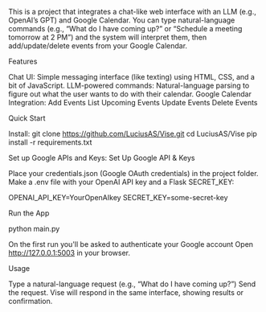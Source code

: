 This is a project that integrates a chat-like web interface with an LLM (e.g., OpenAI’s GPT) and Google Calendar.
You can type natural-language commands (e.g., “What do I have coming up?” or “Schedule a meeting tomorrow at 2 PM”) 
and the system will interpret them, then add/update/delete events from your Google Calendar.

Features

  Chat UI: Simple messaging interface (like texting) using HTML, CSS, and a bit of JavaScript.
  LLM-powered commands: Natural-language parsing to figure out what the user wants to do with their calendar.
  Google Calendar Integration:
  Add Events
  List Upcoming Events
  Update Events
  Delete Events

Quick Start

  Install: 
  git clone https://github.com/LuciusAS/Vise.git
  cd LuciusAS/Vise
  pip install -r requirements.txt
  
  Set up Google APIs and Keys:
  Set Up Google API & Keys
  
  Place your credentials.json (Google OAuth credentials) in the project folder.
  Make a .env file with your OpenAI API key and a Flask SECRET_KEY:
  
  OPENAI_API_KEY=YourOpenAIkey
  SECRET_KEY=some-secret-key

Run the App

  python main.py

On the first run you'll be asked to authenticate your Google account
Open http://127.0.0.1:5003 in your browser.

Usage

  Type a natural-language request (e.g., “What do I have coming up?”)
  Send the request.
  Vise will respond in the same interface, showing results or confirmation.

